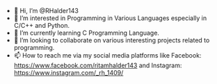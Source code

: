 - 👋 Hi, I’m @RHalder143
- 👀 I’m interested in Programming in Various Languages especially in C/C++ and Python.
- 🌱 I’m currently learning C Programming Language.
- 💞️ I’m looking to collaborate on various interesting projects related to programming.
- 📫 How to reach me via my social media platforms like Facebook: https://www.facebook.com/ritamhalder143 and Instagram: https://www.instagram.com/_rh_1409/

<!---
RHalder143/RHalder143 is a ✨ special ✨ repository because its `README.md` (this file) appears on your GitHub profile.
You can click the Preview link to take a look at your changes.
--->
